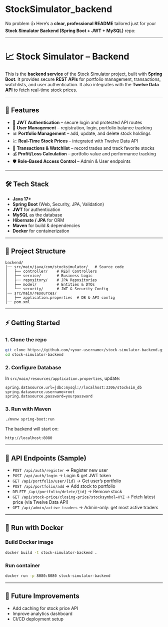 # StockSimulator_backend

No problem 👍 Here’s a **clear, professional README** tailored just for your **Stock Simulator Backend (Spring Boot + JWT + MySQL)** repo:

---

# 📈 Stock Simulator – Backend

This is the **backend service** of the Stock Simulator project, built with **Spring Boot**.
It provides secure **REST APIs** for portfolio management, transactions, watchlists, and user authentication. It also integrates with the **Twelve Data API** to fetch real-time stock prices.

---

## 🚀 Features

* 🔐 **JWT Authentication** – secure login and protected API routes
* 👤 **User Management** – registration, login, portfolio balance tracking
* 📊 **Portfolio Management** – add, update, and delete stock holdings
* 💹 **Real-Time Stock Prices** – integrated with Twelve Data API
* 📝 **Transactions & Watchlist** – record trades and track favorite stocks
* 💰 **Profit/Loss Calculation** – portfolio value and performance tracking
* 🛡 **Role-Based Access Control** – Admin & User endpoints

---

## 🛠 Tech Stack

* **Java 17+**
* **Spring Boot** (Web, Security, JPA, Validation)
* **JWT** for authentication
* **MySQL** as the database
* **Hibernate / JPA** for ORM
* **Maven** for build & dependencies
* **Docker** for containerization

---

## 📂 Project Structure

```
backend/
│── src/main/java/com/stocksimulator/   # Source code
│   ├── controller/    # REST Controllers
│   ├── service/       # Business Logic
│   ├── repository/    # JPA Repositories
│   ├── model/         # Entities & DTOs
│   └── security/      # JWT & Security Config
│── src/main/resources/
│   ├── application.properties  # DB & API config
│── pom.xml
```

---

## ⚡ Getting Started

### 1. Clone the repo

```bash
git clone https://github.com/<your-username>/stock-simulator-backend.git
cd stock-simulator-backend
```

### 2. Configure Database

In `src/main/resources/application.properties`, update:

```properties
spring.datasource.url=jdbc:mysql://localhost:3306/stocksim_db
spring.datasource.username=root
spring.datasource.password=yourpassword
```

### 3. Run with Maven

```bash
./mvnw spring-boot:run
```

The backend will start on:

```
http://localhost:8080
```

---

## 🔑 API Endpoints (Sample)

* `POST /api/auth/register` → Register new user
* `POST /api/auth/login` → Login & get JWT token
* `GET /api/portfolio/user/{id}` → Get user’s portfolio
* `POST /api/portfolio/add` → Add stock to portfolio
* `DELETE /api/portfolio/delete/{id}` → Remove stock
* `GET /api/stock-price/closing-price?stocksymbol=XYZ` → Fetch latest price (via Twelve Data API)
* `GET /api/admin/active-traders` → Admin-only: get most active traders

---

## 🐳 Run with Docker

### Build Docker image

```bash
docker build -t stock-simulator-backend .
```

### Run container

```bash
docker run -p 8080:8080 stock-simulator-backend
```

---

## 📌 Future Improvements

* Add caching for stock price API
* Improve analytics dashboard
* CI/CD deployment setup


